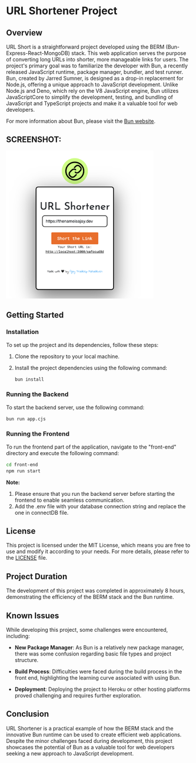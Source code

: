 # URL Shortener Project

## Overview
URL Short is a straightforward project developed using the BERM (Bun-Express-React-MongoDB) stack. This web application serves the purpose of converting long URLs into shorter, more manageable links for users. The project's primary goal was to familiarize the developer with Bun, a recently released JavaScript runtime, package manager, bundler, and test runner. Bun, created by Jarred Sumner, is designed as a drop-in replacement for Node.js, offering a unique approach to JavaScript development. Unlike Node.js and Deno, which rely on the V8 JavaScript engine, Bun utilizes JavaScriptCore to simplify the development, testing, and bundling of JavaScript and TypeScript projects and make it a valuable tool for web developers.

For more information about Bun, please visit the [Bun website](https://bun.sh).


## SCREENSHOT:
<img src="https://github.com/thenameisajay/URL-Short/blob/stable/screenshot/url-short.png" width="400px" height="400px" alt="url-short">


## Getting Started

### Installation
To set up the project and its dependencies, follow these steps:

1. Clone the repository to your local machine.
2. Install the project dependencies using the following command:

   ```bash
   bun install
   ```

### Running the Backend
To start the backend server, use the following command:

```bash
bun run app.cjs 
```

### Running the Frontend
To run the frontend part of the application, navigate to the "front-end" directory and execute the following command:

```bash
cd front-end
npm run start
```

<strong>Note: </strong>
<ol>
   <li>Please ensure that you run the backend server before starting the frontend to enable seamless communication. </li>
   <li> Add the .env file with your database connection string and replace the one in connectDB file.</li>
</ol>


## License
This project is licensed under the MIT License, which means you are free to use and modify it according to your needs. For more details, please refer to the [LICENSE](LICENSE) file.

## Project Duration
The development of this project was completed in approximately 8 hours, demonstrating the efficiency of the BERM stack and the Bun runtime.

## Known Issues
While developing this project, some challenges were encountered, including:

- **New Package Manager**: As Bun is a relatively new package manager, there was some confusion regarding basic file types and project structure.

- **Build Process**: Difficulties were faced during the build process in the front end, highlighting the learning curve associated with using Bun.

- **Deployment**: Deploying the project to Heroku or other hosting platforms proved challenging and requires further exploration.

## Conclusion
URL Shortener is a practical example of how the BERM stack and the innovative Bun runtime can be used to create efficient web applications. Despite the minor challenges faced during development, this project showcases the potential of Bun as a valuable tool for web developers seeking a new approach to JavaScript development.
